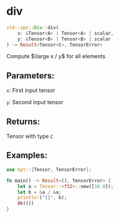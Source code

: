 # div
```rust
std::ops::Div::div(
    x: &Tensor<A> | Tensor<A> | scalar, 
    y: &Tensor<B> | Tensor<B> | scalar
) -> Result<Tensor<C>, TensorError>
```
Compute $\large x / y$ for all elements

## Parameters:
`x`: First input tensor

`y`: Second input tensor

## Returns:
Tensor with type `C`

## Examples:
```rust
use hpt::{Tensor, TensorError};

fn main() -> Result<(), TensorError> {
    let a = Tensor::<f32>::new([10.0]);
    let b = &a / &a;
    println!("{}", b);
    Ok(())
}
```